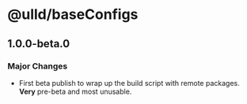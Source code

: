 # @ulld/baseConfigs

## 1.0.0-beta.0

### Major Changes

- First beta publish to wrap up the build script with remote packages. **Very** pre-beta and most unusable.
